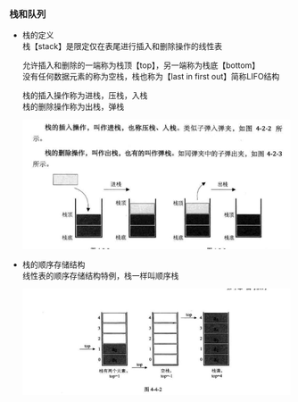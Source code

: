 ### 栈和队列  
- 栈的定义  
    栈【stack】是限定仅在表尾进行插入和删除操作的线性表    
    
    允许插入和删除的一端称为栈顶【top】，另一端称为栈底【bottom】  
    没有任何数据元素的称为空栈，栈也称为【last in first out】简称LIFO结构     
    
    栈的插入操作称为进栈，压栈，入栈  
    栈的删除操作称为出栈，弹栈  
    
    ![stack](datastruct/stack.png)  
    
- 栈的顺序存储结构  
    线性表的顺序存储结构特例，栈一样叫顺序栈   
    
    ![stack](datastruct/stack1.png)